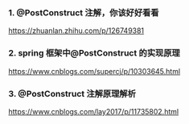 ### 1. @PostConstruct 注解，你该好好看看

https://zhuanlan.zhihu.com/p/126749381

### 2. spring 框架中@PostConstruct 的实现原理

https://www.cnblogs.com/supercj/p/10303645.html

### 3. @PostConstruct 注解原理解析

https://www.cnblogs.com/lay2017/p/11735802.html
